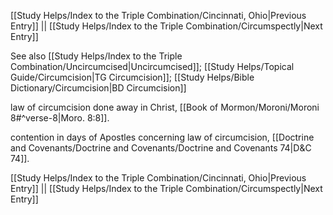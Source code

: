 [[Study Helps/Index to the Triple Combination/Cincinnati, Ohio|Previous Entry]]  ||  [[Study Helps/Index to the Triple Combination/Circumspectly|Next Entry]]

 See also [[Study Helps/Index to the Triple Combination/Uncircumcised|Uncircumcised]]; [[Study Helps/Topical Guide/Circumcision|TG Circumcision]]; [[Study Helps/Bible Dictionary/Circumcision|BD Circumcision]]

 law of circumcision done away in Christ, [[Book of Mormon/Moroni/Moroni 8#^verse-8|Moro. 8:8]].

 contention in days of Apostles concerning law of circumcision, [[Doctrine and Covenants/Doctrine and Covenants/Doctrine and Covenants 74|D&C 74]].

[[Study Helps/Index to the Triple Combination/Cincinnati, Ohio|Previous Entry]]  ||  [[Study Helps/Index to the Triple Combination/Circumspectly|Next Entry]]